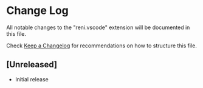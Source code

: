 # Change Log

All notable changes to the "reni.vscode" extension will be documented in this file.

Check [Keep a Changelog](http://keepachangelog.com/) for recommendations on how to structure this file.

## [Unreleased]

- Initial release